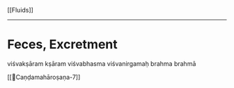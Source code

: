 [[Fluids]]
***
# Feces, Excretment
viśvakṣāram
kṣāram
viśvabhasma
viśvanirgamaḥ
brahma
brahmā

[[📄Caṇḍa­mahā­roṣaṇa-7]]